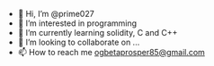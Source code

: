 - 👋 Hi, I’m @prime027
- 👀 I’m interested in programming
- 🌱 I’m currently learning solidity, C and C++
- 💞️ I’m looking to collaborate on ...
- 📫 How to reach me ogbetaprosper85@gmail.com

<!---
prime027/prime027 is a ✨ special ✨ repository because its `README.md` (this file) appears on your GitHub profile.
You can click the Preview link to take a look at your changes.
--->
